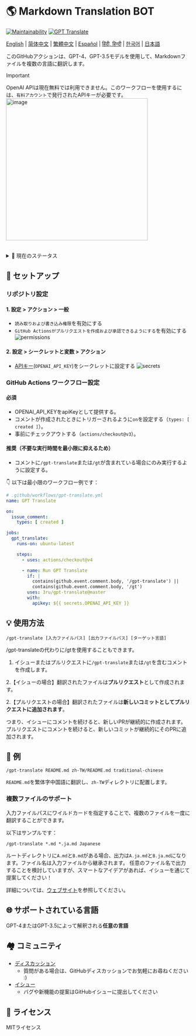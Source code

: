 # 🌎 Markdown Translation BOT
[![Maintainability](https://api.codeclimate.com/v1/badges/a13ea4f37913ba6ba570/maintainability)](https://codeclimate.com/github/3ru/gpt-translate/maintainability)
[![GPT Translate](https://github.com/3ru/gpt-translate/actions/workflows/gpt-translate.yml/badge.svg)](https://github.com/3ru/gpt-translate/actions/workflows/gpt-translate.yml)

[English](/README.md) |
[简体中文](/README/README.zh-CN.md) |
[繁體中文](/README/README.zh-TW.md) |
[Español](/README.es.md) |
[हिंदी, हिन्दी](/README.hi.md) |
[한국어](/README.ko.md) |
[日本語](/README.ja.md)

このGitHubアクションは、GPT-4、GPT-3.5モデルを使用して、Markdownファイルを複数の言語に翻訳します。

> [!Important]  
> OpenAI APIは現在無料では利用できません。このワークフローを使用するには、`有料アカウント`で発行されたAPIキーが必要です。  
> <img width="387" alt="image" src="https://github.com/3ru/gpt-translate/assets/69892552/8c803edb-85ef-41ee-a4be-be52b3a30eba">

<br/>

<details><summary>🧐 現在のステータス</summary>
<p>

- このアクションは、**markdown(`.md`)、markdown-jsx(`.mdx`)、json(`.json`)ファイルのみ**を翻訳することができます。

- コマンドは、**リポジトリへの書き込み権限を持つ個人**のみが実行できます。

これらの制限により、信頼されていない第三者によるAPIの乱用を防ぎます。

</p>
</details> 

## 🔧 セットアップ

### リポジトリ設定

#### 1. 設定 > アクション > 一般

- `読み取りおよび書き込み権限`を有効にする
- `GitHub Actionsがプルリクエストを作成および承認できるようにする`を有効にする
  ![permissions](https://user-images.githubusercontent.com/69892552/228692074-d8d009a8-9272-4023-97b1-3cbc637d5d84.jpg)

#### 2. 設定 > シークレットと変数 > アクション

- [APIキー](https://platform.openai.com/account/api-keys)(`OPENAI_API_KEY`)をシークレットに設定する
  ![secrets](https://user-images.githubusercontent.com/69892552/228692421-22d7db33-4e32-4f28-b166-45b4d3ce2b11.jpg)


### GitHub Actions ワークフロー設定

#### 必須
- OPENAI_API_KEYをapiKeyとして提供する。
- コメントが作成されたときにトリガーされるように`on`を設定する（`types: [ created ]`）。
- 事前にチェックアウトする（`actions/checkout@v3`）。

#### 推奨（不要な実行時間を最小限に抑えるため）
- コメントに`/gpt-translate`または`/gt`が含まれている場合にのみ実行するように設定する。

👇 以下は最小限のワークフロー例です：
```yaml
# .github/workflows/gpt-translate.yml
name: GPT Translate

on:
  issue_comment:
    types: [ created ]

jobs:
  gpt_translate:
    runs-on: ubuntu-latest

    steps:
      - uses: actions/checkout@v4

      - name: Run GPT Translate
        if: |
          contains(github.event.comment.body, '/gpt-translate') || 
          contains(github.event.comment.body, '/gt')
        uses: 3ru/gpt-translate@master
        with:
          apikey: ${{ secrets.OPENAI_API_KEY }}
```


## 💡 使用方法

```
/gpt-translate [入力ファイルパス] [出力ファイルパス] [ターゲット言語] 
```
/gpt-translateの代わりに/gtを使用することもできます。

1. イシューまたはプルリクエストに`/gpt-translate`または`/gt`を含むコメントを作成します。

2.【イシューの場合】翻訳されたファイルは**プルリクエスト**として作成されます。

2.【プルリクエストの場合】翻訳されたファイルは**新しいコミットとしてプルリクエストに追加されます**。

つまり、イシューにコメントを続けると、新しいPRが継続的に作成されます。
プルリクエストにコメントを続けると、新しいコミットが継続的にそのPRに追加されます。

## 📝 例
```
/gpt-translate README.md zh-TW/README.md traditional-chinese
```
`README.md`を繁体字中国語に翻訳し、`zh-TW`ディレクトリに配置します。

### 複数ファイルのサポート

入力ファイルパスにワイルドカードを指定することで、複数のファイルを一度に翻訳することができます。

以下はサンプルです：
```
/gpt-translate *.md *.ja.md Japanese
```
ルートディレクトリに`A.md`と`B.md`がある場合、出力は`A.ja.md`と`B.ja.md`になります。ファイル名は入力ファイルから継承されます。
任意のファイル名で出力することを検討していますが、スマートなアイデアがあれば、イシューを通じて提案してください！

詳細については、[ウェブサイト](https://g-t.vercel.app/docs/references/path-builder)を参照してください。

## 🌐 サポートされている言語
GPT-4またはGPT-3.5によって解釈される**任意の言語**

## 🏘️ コミュニティ
- [ディスカッション](https://github.com/3ru/gpt-translate/discussions)
  - 質問がある場合は、GitHubディスカッションでお気軽にお尋ねください :)
- [イシュー](https://github.com/3ru/gpt-translate/issues)
  - バグや新機能の提案はGitHubイシューに提出してください

## 📃 ライセンス
MITライセンス